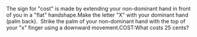 The sign for "cost" is
made by extending your non-dominant hand in front of you in a "flat" handshape.Make the letter "X" with your dominant hand (palm back).  Strike the 
palm of your non-dominant hand with the top of your "x" finger using a 
downward
movement.COST:What 
costs 25 cents?
